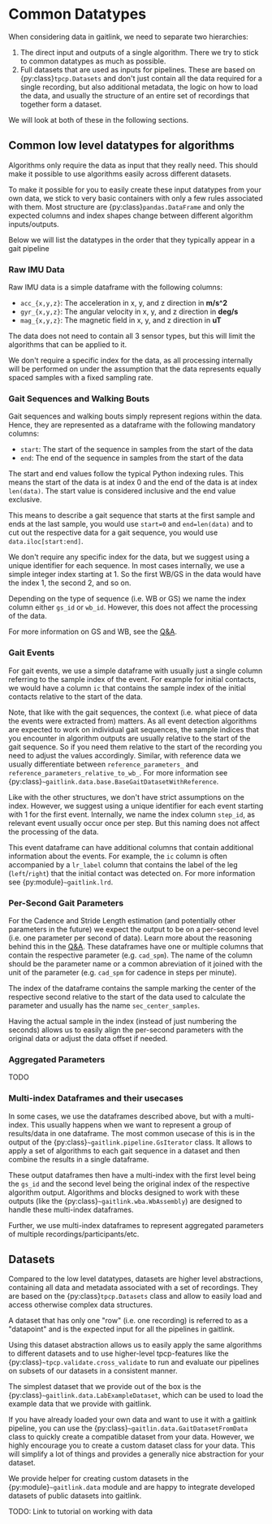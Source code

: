 # Common Datatypes


When considering data in gaitlink, we need to separate two hierarchies:

1. The direct input and outputs of a single algorithm. There we try to stick to common datatypes as much as possible.
2. Full datasets that are used as inputs for pipelines. 
   These are based on {py:class}`tpcp.Datasets` and don't just contain all the data required for a single recording, 
   but also additional metadata, the logic on how to load the data, and usually the structure of an entire set of 
   recordings that together form a dataset.

We will look at both of these in the following sections.

## Common low level datatypes for algorithms

Algorithms only require the data as input that they really need.
This should make it possible to use algorithms easily across different datasets.

To make it possible for you to easily create these input datatypes from your own data, we stick to very basic containers
with only a few rules associated with them.
Most structure are {py:class}`pandas.DataFrame` and only the expected columns and index shapes change between different
algorithm inputs/outputs.

Below we will list the datatypes in the order that they typically appear in a gait pipeline

### Raw IMU Data

Raw IMU data is a simple dataframe with the following columns:

- `acc_{x,y,z}`: The acceleration in x, y, and z direction in **m/s^2**
- `gyr_{x,y,z}`: The angular velocity in x, y, and z direction in **deg/s**
- `mag_{x,y,z}`: The magnetic field in x, y, and z direction in **uT**

The data does not need to contain all 3 sensor types, but this will limit the algorithms that can be applied to it.

We don't require a specific index for the data, as all processing internally will be performed on under the assumption
that the data represents equally spaced samples with a fixed sampling rate.

### Gait Sequences and Walking Bouts

Gait sequences and walking bouts simply represent regions within the data.
Hence, they are represented as a dataframe with the following mandatory columns:

- `start`: The start of the sequence in samples from the start of the data
- `end`: The end of the sequence in samples from the start of the data

The start and end values follow the typical Python indexing rules.
This means the start of the data is at index 0 and the end of the data is at index `len(data)`.
The start value is considered inclusive and the end value exclusive.

This means to describe a gait sequence that starts at the first sample and ends at the last sample, you would use
`start=0` and `end=len(data)` and to cut out the respective data for a gait sequence, you would use 
`data.iloc[start:end]`.

We don't require any specific index for the data, but we suggest using a unique identifier for each sequence.
In most cases internally, we use a simple integer index starting at 1.
So the first WB/GS in the data would have the index 1, the second 2, and so on.

Depending on the type of sequence (i.e. WB or GS) we name the index column either `gs_id` or `wb_id`.
However, this does not affect the processing of the data.

For more information on GS and WB, see the [Q&A](q_and_a.md#Walking-Bouts-vs-Gait-Sequences).

### Gait Events

For gait events, we use a simple dataframe with usually just a single column referring to the sample index of the event.
For example for initial contacts, we would have a column `ic` that contains the sample index of the initial contacts 
relative to the start of the data.

Note, that like with the gait sequences, the context (i.e. what piece of data the events were extracted from) matters.
As all event detection algorithms are expected to work on individual gait sequences, the sample indices that you 
encounter in algorithm outputs are usually relative to the start of the gait sequence.
So if you need them relative to the start of the recording you need to adjust the values accordingly.
Similar, with reference data we usually differentiate between `reference_parameters_` and 
`reference_parameters_relative_to_wb_`.
For more information see {py:class}`~gaitlink.data.base.BaseGaitDatasetWithReference`.

Like with the other structures, we don't have strict assumptions on the index.
However, we suggest using a unique identifier for each event starting with 1 for the first event.
Internally, we name the index column `step_id`, as relevant event usually occur once per step.
But this naming does not affect the processing of the data.

This event dataframe can have additional columns that contain additional information about the events.
For example, the `ic` column is often accompanied by a `lr_label` column that contains the label of the leg 
(`left`/`right`) that the initial contact was detected on.
For more information see {py:module}`~gaitlink.lrd`.

### Per-Second Gait Parameters

For the Cadence and Stride Length estimation (and potentially other parameters in the future) we expect the output to be
on a per-second level (i.e. one parameter per second of data).
Learn more about the reasoning behind this in the [Q&A](q_and_a.md#Why-per-second-value-output-for-CAD/SL/Gaitspeed?).
These dataframes have one or multiple columns that contain the respective parameter (e.g. `cad_spm`).
The name of the column should be the parameter name or a common abreviation of it joined with the unit of the parameter
(e.g. `cad_spm` for cadence in steps per minute).

The index of the dataframe contains the sample marking the center of the respective second relative to the start of the
data used to calculate the parameter and usually has the name `sec_center_samples`.

Having the actual sample in the index (instead of just numbering the seconds) allows us to easily align the per-second
parameters with the original data or adjust the data offset if needed.

### Aggregated Parameters

TODO


### Multi-index Dataframes and their usecases

In some cases, we use the dataframes described above, but with a multi-index.
This usually happens when we want to represent a group of results/data in one dataframe.
The most common usecase of this is in the output of the {py:class}`~gaitlink.pipeline.GsIterator` class.
It allows to apply a set of algorithms to each gait sequence in a dataset and then combine the results in a single
dataframe.

These output dataframes then have a multi-index with the first level being the `gs_id` and the second level being the
original index of the respective algorithm output.
Algorithms and blocks designed to work with these outputs (like the {py:class}`~gaitlink.wba.WbAssembly`) are designed
to handle these multi-index dataframes.

Further, we use multi-index dataframes to represent aggregated parameters of multiple recordings/participants/etc.

## Datasets

Compared to the low level datatypes, datasets are higher level abstractions, containing all data and metadata 
associated with a set of recordings.
They are based on the {py:class}`tpcp.Datasets` class and allow to easily load and access otherwise complex data 
structures.

A dataset that has only one "row" (i.e. one recording) is referred to as a "datapoint" and is the expected input for
all the pipelines in gaitlink.

Using this dataset abstraction allows us to easily apply the same algorithms to different datasets and to use 
higher-level tpcp-features like the {py:class}`~tpcp.validate.cross_validate` to run and evaluate our pipelines on
subsets of our datasets in a consistent manner.

The simplest dataset that we provide out of the box is the {py:class}`~gaitlink.data.LabExampleDataset`, which can be
used to load the example data that we provide with gaitlink.

If you have already loaded your own data and want to use it with a gaitlink pipeline, you can use the 
{py:class}`~gaitlin.data.GaitDatasetFromData` class to quickly create a compatible dataset from your data.
However, we highly encourage you to create a custom dataset class for your data.
This will simplify a lot of things and provides a generally nice abstraction for your dataset.

We provide helper for creating custom datasets in the {py:module}`~gaitlink.data` module and are happy to integrate
developed datasets of public datasets into gaitlink.

TODO: Link to tutorial on working with data

